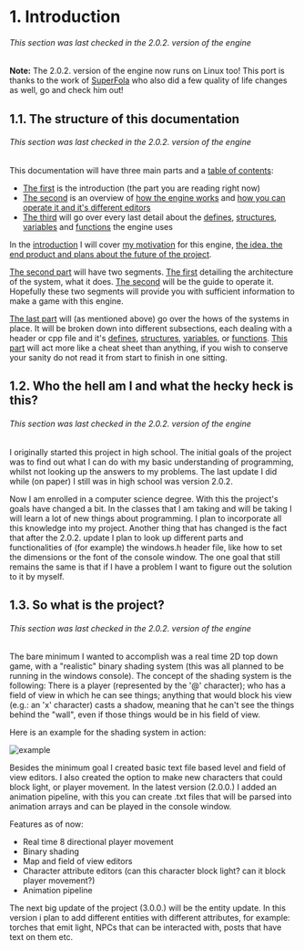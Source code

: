 # 1. Introduction
###### This section was last checked in the 2.0.2. version of the engine
**Note:** The 2.0.2. version of the engine now runs on Linux too! This port is thanks to the work of [SuperFola](https://github.com/SuperFola) who also did a few quality of life changes as well, go and check him out!

## 1.1. The structure of this documentation
###### This section was last checked in the 2.0.2. version of the engine
This documentation will have three main parts and a [table of contents](4._Table_of_contents.md/#4-table-of-contents):
* [The first](#1-introduction) is the introduction (the part you are reading right now)
* [The second](2._How_to_use_the_engine_and_2.1._How_the_engine_works.md/#2-how-to-use-the-engine) is an overview of [how the engine works](2._How_to_use_the_engine_and_2.1._how_the_engine_works.md/#21-how-the-engine-works-a-breakdown-of-the-main-cpp-file) and [how you can operate it and it's different editors](2.2._How_to_use_the_editors_and_other_further_details.md/#22-how-to-use-the-editors-and-other-further-details)
* [The third](3._Description_of_EVERYTHING_and_3.1._Defines.md/#3-detailed-description-of-everything) will go over every last detail about the [defines](3._Description_of_EVERYTHING_and_3.1._Defines.md/#31-defines), [structures](3.2._Structures.md/#32-structures), [variables](3.3._Variables_in_the_main_.cpp_file.md/#33-variables-in-the-main-cpp-file) and [functions](3.4._Functions_and_3.4.1._input.h.md/#34-functions) the engine uses

In the [introduction](#1-introduction) I will cover [my motivation](#12-who-the-hell-am-i-and-what-the-hecky-heck-is-this) for this engine, [the idea, the end product and plans about the future of the project](#13-so-what-is-the-project).

[The second part](2._How_to_use_the_engine_and_2.1._How_the_engine_works.md/#2-how-to-use-the-engine) will have two segments. [The first](2._How_to_use_the_engine_and_2.1._how_the_engine_works.md/#21-how-the-engine-works-a-breakdown-of-the-main-cpp-file) detailing the architecture of the system, what it does. [The second](2.2._How_to_use_the_editors_and_other_further_details.md/#22-how-to-use-the-editors-and-other-further-details) will be the guide to operate it. Hopefully these two segments will provide you with sufficient information to make a game with this engine.

[The last part](3._Description_of_EVERYTHING_and_3.1._Defines.md/#3-detailed-description-of-everything) will (as mentioned above) go over the hows of the systems in place. It will be broken down into different subsections, each dealing with a header or cpp file and it's [defines](3._Description_of_EVERYTHING_and_3.1._Defines.md/#31-defines), [structures](3.2._Structures.md/#32-structures), [variables](3.3._Variables_in_the_main_.cpp_file.md/#33-variables-in-the-main-cpp-file), or [functions](3.4._Functions_and_3.4.1._input.h.md/#34-functions). [This part](3._Description_of_EVERYTHING_and_3.1._Defines.md/#3-detailed-description-of-everything) will act more like a cheat sheet than anything, if you wish to conserve your sanity do not read it from start to finish in one sitting.

## 1.2. Who the hell am I and what the hecky heck is this?
###### This section was last checked in the 2.0.2. version of the engine
I originally started this project in high school. The initial goals of the project was to find out what I can do with my basic understanding of programming, whilst not looking up the answers to my problems. The last update I did while (on paper) I still was in high school was version 2.0.2.

Now I am enrolled in a computer science degree. With this the project's goals have changed a bit. In the classes that I am taking and will be taking I will learn a lot of new things about programming. I plan to incorporate all this knowledge into my project. Another thing that has changed is the fact that after the 2.0.2. update I plan to look up different parts and functionalities of (for example) the windows.h header file, like how to set the dimensions or the font of the console window. The one goal that still remains the same is that if I have a problem I want to figure out the solution to it by myself.

## 1.3. So what is the project?
###### This section was last checked in the 2.0.2. version of the engine
The bare minimum I wanted to accomplish was a real time 2D top down game, with a "realistic" binary shading system (this was all planned to be running in the windows console). The concept of the shading system is the following: There is a player (represented by the '@' character); who has a field of view in which he can see things; anything that would block his view (e.g.: an 'x' character) casts a shadow, meaning that he can't see the things behind the "wall", even if those things would be in his field of view.

Here is an example for the shading system in action:

![example](../screenShots/example.png)

Besides the minimum goal I created basic text file based level and field of view editors. I also created the option to make new characters that could block light, or player movement. In the latest version (2.0.0.) I added an animation pipeline, with this you can create .txt files that will be parsed into animation arrays and can be played in the console window.

Features as of now:
* Real time 8 directional player movement
* Binary shading
* Map and field of view editors
* Character attribute editors (can this character block light? can it block player movement?)
* Animation pipeline

The next big update of the project (3.0.0.) will be the entity update. In this version i plan to add different entities with different attributes, for example: torches that emit light, NPCs that can be interacted with, posts that have text on them etc.
